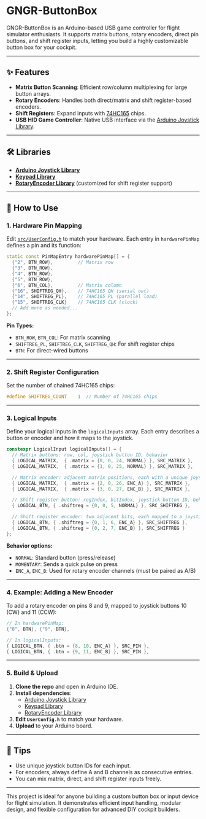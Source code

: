 # GNGR-ButtonBox

GNGR-ButtonBox is an Arduino-based USB game controller for flight simulator enthusiasts. It supports matrix buttons, rotary encoders, direct pin buttons, and shift register inputs, letting you build a highly customizable button box for your cockpit.

---

## ✨ Features

- **Matrix Button Scanning**: Efficient row/column multiplexing for large button arrays.
- **Rotary Encoders**: Handles both direct/matrix and shift register-based encoders.
- **Shift Registers**: Expand inputs with [74HC165](https://www.ti.com/lit/ds/symlink/sn74hc165.pdf) chips.
- **USB HID Game Controller**: Native USB interface via the [Arduino Joystick Library](https://github.com/MHeironimus/ArduinoJoystickLibrary).


---

## 🛠️ Libraries


- **[Arduino Joystick Library](https://github.com/MHeironimus/ArduinoJoystickLibrary)**
- **[Keypad Library](https://playground.arduino.cc/Code/Keypad/)**
- **[RotaryEncoder Library](https://github.com/mathertel/RotaryEncoder)** (customized for shift register support)


---

## 🚀 How to Use

### 1. Hardware Pin Mapping

Edit [`src/UserConfig.h`](src/UserConfig.h) to match your hardware. Each entry in `hardwarePinMap` defines a pin and its function:

```cpp
static const PinMapEntry hardwarePinMap[] = {
  {"2", BTN_ROW},         // Matrix row
  {"3", BTN_ROW},
  {"4", BTN_ROW},
  {"5", BTN_ROW},
  {"6", BTN_COL},         // Matrix column
  {"16", SHIFTREG_QH},    // 74HC165 QH (serial out)
  {"14", SHIFTREG_PL},    // 74HC165 PL (parallel load)
  {"15", SHIFTREG_CLK}    // 74HC165 CLK (clock)
  // Add more as needed...
};
```

**Pin Types:**
- `BTN_ROW`, `BTN_COL`: For matrix scanning
- `SHIFTREG_PL`, `SHIFTREG_CLK`, `SHIFTREG_QH`: For shift register chips
- `BTN`: For direct-wired buttons

---

### 2. Shift Register Configuration

Set the number of chained 74HC165 chips:

```cpp
#define SHIFTREG_COUNT    1  // Number of 74HC165 chips
```

---

### 3. Logical Inputs

Define your logical inputs in the `logicalInputs` array. Each entry describes a button or encoder and how it maps to the joystick.

```cpp
constexpr LogicalInput logicalInputs[] = {
  // Matrix buttons: row, col, joystick button ID, behavior
  { LOGICAL_MATRIX,  { .matrix = {0, 0, 24, NORMAL} }, SRC_MATRIX },
  { LOGICAL_MATRIX,  { .matrix = {1, 0, 25, NORMAL} }, SRC_MATRIX },

  // Matrix encoder: adjacent matrix positions, each with a unique joystick button
  { LOGICAL_MATRIX,  { .matrix = {2, 0, 26, ENC_A} }, SRC_MATRIX },
  { LOGICAL_MATRIX,  { .matrix = {3, 0, 27, ENC_B} }, SRC_MATRIX },

  // Shift register button: regIndex, bitIndex, joystick button ID, behavior
  { LOGICAL_BTN, { .shiftreg = {0, 0, 5, NORMAL} }, SRC_SHIFTREG },

  // Shift register encoder: two adjacent bits, each mapped to a joystick button
  { LOGICAL_BTN, { .shiftreg = {0, 1, 6, ENC_A} }, SRC_SHIFTREG },
  { LOGICAL_BTN, { .shiftreg = {0, 2, 7, ENC_B} }, SRC_SHIFTREG }
};
```

**Behavior options:**
- `NORMAL`: Standard button (press/release)
- `MOMENTARY`: Sends a quick pulse on press
- `ENC_A`, `ENC_B`: Used for rotary encoder channels (must be paired as A/B)

---

### 4. Example: Adding a New Encoder

To add a rotary encoder on pins 8 and 9, mapped to joystick buttons 10 (CW) and 11 (CCW):

```cpp
// In hardwarePinMap:
{"8", BTN}, {"9", BTN},

// In logicalInputs:
{ LOGICAL_BTN, { .btn = {8, 10, ENC_A} }, SRC_PIN },
{ LOGICAL_BTN, { .btn = {9, 11, ENC_B} }, SRC_PIN },
```

---

### 5. Build & Upload

1. **Clone the repo** and open in Arduino IDE.
2. **Install dependencies**:
   - [Arduino Joystick Library](https://github.com/MHeironimus/ArduinoJoystickLibrary)
   - [Keypad Library](https://playground.arduino.cc/Code/Keypad/)
   - [RotaryEncoder Library](https://github.com/mathertel/RotaryEncoder)
3. **Edit `UserConfig.h`** to match your hardware.
4. **Upload** to your Arduino board.

---

## 🧩 Tips

- Use unique joystick button IDs for each input.
- For encoders, always define A and B channels as consecutive entries.
- You can mix matrix, direct, and shift register inputs freely.

---

This project is ideal for anyone building a custom button box or input device for flight simulation. It demonstrates efficient input handling, modular design, and flexible configuration for advanced DIY cockpit builders.
